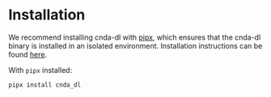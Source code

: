 # Installation

We recommend installing cnda-dl with [pipx](https://github.com/pypa/pipx), which ensures that the cnda-dl binary is installed in an isolated environment. Installation instructions can be found [here](https://github.com/pypa/pipx?tab=readme-ov-file#install-pipx).

With `pipx` installed:

```
pipx install cnda_dl
```
